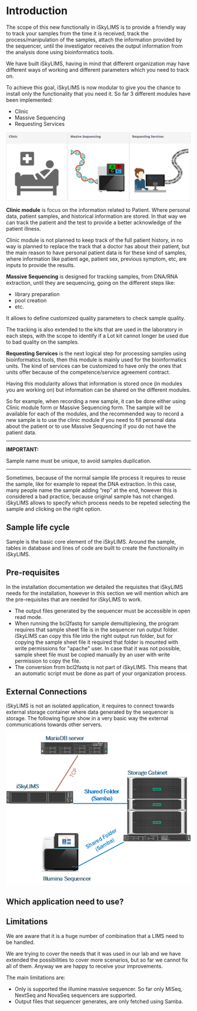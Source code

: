 # Introduction

The scope of this new functionally in iSkyLIMS is to provide a friendly way to track your samples from the time it is received, track the process/manipulation of the samples, attach the information provided by the sequencer, until the investigator receives the output information from the analysis done using bioinformatics tools.

We have built iSkyLIMS, having in mind that different organization may have different ways of working and different parameters which you need to track on.

To achieve this goal, iSkyLIMS is now modular to give you the chance to install only the functionality that you need it.
So far 3 different modules have been implemented:

+   Clinic
+   Massive Sequencing
+   Requesting Services

![Screenshot](images/iSkyLIMS_home_page.png "iSkyLIMS modules")

**Clinic module** is focus on the information related to Patient. Where personal data, patient samples, and historical information are stored. In that way we can track the patient and the test to provide a better acknowledge of the patient illness.

Clinic module is not planned to keep track of the full patient history, in no way is planned to replace the track that a doctor has about their patient, but the main reason to have personal patient data is for these kind of samples, where information like patient age, patient sex, previous symptom, etc, are inputs to provide the results.

**Massive Sequencing** is designed for tracking samples, from DNA/RNA extraction, until they are sequencing, going on the different steps like:
+   library preparation
+   pool creation
+   etc.

It allows to define customized quality parameters to check sample quality.

The tracking is also extended to the kits that are used in the laboratory in each steps, with the scope to identify if a Lot kit cannot longer be used due to bad quality on the samples.

**Requesting Services** is the next logical step for processing samples using bioinformatics tools, then this module is mainly used for the bioinformatics units. The kind of services can be customized to have only the ones that units offer because of the competence/service agreement contract.


Having this modularity allows that information is stored once (in modules you are working on) but information can be shared on the different modules.

So for example, when recording a new sample, it can be done either using Clinic module form or Massive Sequencing form.  The sample will be available for each of the modules, and the recommended way to record a new sample is to use the clinic module if you need to fill personal data about the patient or to use Massive Sequencing if you do not have the patient data.


---
**IMPORTANT:**

Sample name must be unique, to avoid samples duplication.

---

Sometimes, because of the normal sample life process it requires to reuse the sample, like for example to repeat the DNA extraction. In this case, many people name the sample adding “rep” at the end, however this is considered a bad practice, because original sample has not changed. iSkyLIMS allows to specify which process needs to be repeted selecting the sample and clicking on the right option.

## Sample life cycle

Sample is the basic core element of the iSkyLIMS. Around the sample, tables in database and lines of code are built to create the functionality in iSkyLIMS.

## Pre-requisites

In the installation documentation we detailed the requisites that iSkyLIMS needs for the installation, however in this section we will mention which are the pre-requisites that are needed for iSkyLIMS to work.
*   The output files generated by the sequencer must be accessible in open read mode.
*   When running the bcl2fastq for sample demultiplexing, the program requires that sample sheet file is in the sequencer run output folder. iSkyLIMS can copy this file into the right output run folder, but for copying the sample sheet file it required that folder is mounted with write permissions for "apache" user. In case that it was not possible, sample sheet file must be copied manually by an user with write permission to copy the file.
*   The conversion from bcl2fastq is not part of iSkyLIMS. This means that an automatic script must be done as part of your organization process.

## External Connections
iSkyLIMS is not an isolated application, it requires to connect towards external storage container where data generated by the sequencer is storage.
The following figure show in a very basic way the external communications towards other servers.

![](images/iSkyLIMS_network_connections.png)


## Which application need to use?


## Limitations
We are aware that it is a huge number of combination that a LIMS need to be handled.

We are trying to cover the needs that it was used in our lab and we have extended the possibilities to cover more scenarios, but so far we cannot fix all of them.
Anyway we are happy to receive your improvements.

The main limitations are:
*   Only is supported the illumine massive sequencer. So far only MiSeq, NextSeq and NovaSeq sequencers are supported.
*   Output files that sequencer generates, are only fetched using Samba.
